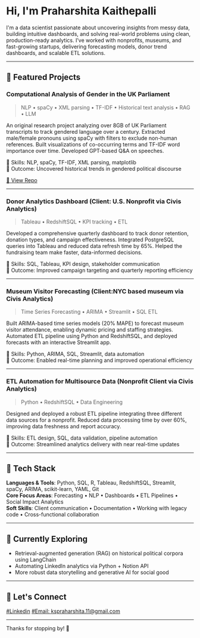 # Hi, I'm Praharshita Kaithepalli

I'm a data scientist passionate about uncovering insights from messy data, building intuitive dashboards, and solving real-world problems using clean, production-ready analytics. I’ve worked with nonprofits, museums, and fast-growing startups, delivering forecasting models, donor trend dashboards, and scalable ETL solutions.

---

## 📌 Featured Projects

### Computational Analysis of Gender in the UK Parliament
> NLP • spaCy • XML parsing • TF-IDF • Historical text analysis • RAG • LLM 

An original research project analyzing over 8GB of UK Parliament transcripts to track gendered language over a century. Extracted male/female pronouns using spaCy with filters to exclude non-human references. Built visualizations of co-occurring terms and TF-IDF word importance over time. Developed GPT-based Q&A on speeches.

🔹 Skills: NLP, spaCy, TF-IDF, XML parsing, matplotlib  
🔹 Outcome: Uncovered historical trends in gendered political discourse

[📂 View Repo](https://github.com/pk2971/computational-gender-analysis)

---

### Donor Analytics Dashboard (Client: U.S. Nonprofit via Civis Analytics)
> Tableau • RedshiftSQL • KPI tracking • ETL

Developed a comprehensive quarterly dashboard to track donor retention, donation types, and campaign effectiveness. Integrated PostgreSQL queries into Tableau and reduced data refresh time by 65%. Helped the fundraising team make faster, data-informed decisions.

🔹 Skills: SQL, Tableau, KPI design, stakeholder communication  
🔹 Outcome: Improved campaign targeting and quarterly reporting efficiency

---

### Museum Visitor Forecasting (Client:NYC based museum via Civis Analytics)
> Time Series Forecasting • ARIMA • Streamlit • SQL ETL

Built ARIMA-based time series models (20% MAPE) to forecast museum visitor attendance, enabling dynamic pricing and staffing strategies. Automated ETL pipeline using Python and RedshiftSQL, and deployed forecasts with an interactive Streamlit app.

🔹 Skills: Python, ARIMA, SQL, Streamlit, data automation  
🔹 Outcome: Enabled real-time planning and improved operational efficiency

---

###  ETL Automation for Multisource Data (Nonprofit Client via Civis Analytics)
> Python • RedshiftSQL • Data Engineering

Designed and deployed a robust ETL pipeline integrating three different data sources for a nonprofit. Reduced data processing time by over 60%, improving data freshness and report accuracy.

🔹 Skills: ETL design, SQL, data validation, pipeline automation  
🔹 Outcome: Streamlined analytics delivery with near real-time updates

---

## 📌 Tech Stack

**Languages & Tools**: Python, SQL, R, Tableau, RedshiftSQL, Streamlit, spaCy, ARIMA, scikit-learn, YAML, Git  
**Core Focus Areas**: Forecasting • NLP • Dashboards • ETL Pipelines • Social Impact Analytics  
**Soft Skills**: Client communication • Documentation • Working with legacy code • Cross-functional collaboration

---

## 🌱 Currently Exploring

- Retrieval-augmented generation (RAG) on historical political corpora using LangChain  
- Automating LinkedIn analytics via Python + Notion API  
- More robust data storytelling and generative AI for social good

---

## 📌 Let's Connect
[#Linkedin](https://www.linkedin.com/in/kspraharshita/)
[#Email: kspraharshita.11@gmail.com](kspraharshita.11@gmail.com)


---

Thanks for stopping by! 🌟




